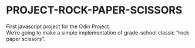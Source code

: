 # PROJECT-ROCK-PAPER-SCISSORS
First javascript project for the Odin Project.  
We’re going to make a simple implementation of grade-school classic “rock paper scissors”.
